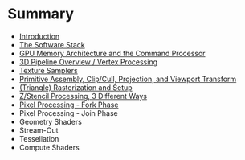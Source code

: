 # Summary

* [Introduction](README.md)
* [The Software Stack](chapter1-software-stack.md)
* [GPU Memory Architecture and the Command Processor](chapter2-gpu-architecture.md)
* [3D Pipeline Overview / Vertex Processing](chapter3-pipeline-overview.md)
* [Texture Samplers](chapter4-texture-samplers.md)
* [Primitive Assembly, Clip/Cull, Projection, and Viewport Transform](chapter5-primitive-assembly.md)
* [(Triangle) Rasterization and Setup](chapter6-triangle-rasterization.md)
* [Z/Stencil Processing, 3 Different Ways](chapter7-zstencil-processing.md)
* [Pixel Processing - Fork Phase](chapter8-pixel-processing.md)
* Pixel Processing - Join Phase
* Geometry Shaders
* Stream-Out
* Tessellation
* Compute Shaders

